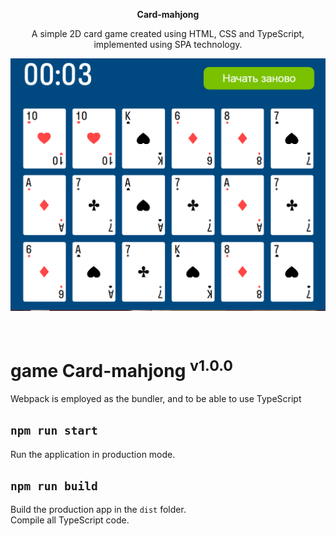 <p align="center">
<strong>Сard-mahjong</strong>


 <p align="center">A simple 2D card game created using HTML, CSS and TypeScript, implemented using SPA technology.</p>
 
  ![Preview](https://github.com/Anton-Somikkk/game/blob/master/img/screen.png)
 </p>
<br />

# game Сard-mahjong <sup>v1.0.0</sup>

Webpack is employed as the bundler, and to be able to use TypeScript

## `npm run start`

Run the application in production mode.

## `npm run build`

Build the production app in the `dist` folder. \
Compile all TypeScript code.


